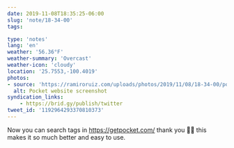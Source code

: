 ```yaml
---
date: 2019-11-08T18:35:25-06:00
slug: 'note/18-34-00'
tags:

type: 'notes'
lang: 'en'
weather: '56.36°F'
weather-summary: 'Overcast'
weather-icon: 'cloudy'
location: '25.7553,-100.4019'
photos:
- source: 'https://ramiroruiz.com/uploads/photos/2019/11/08/18-34-00/pocket-website-screenshot.png'
  alt: Pocket website screenshot
syndication_links:
    - https://brid.gy/publish/twitter
tweet_id: '1192964293370810373'
---
```

Now you can search tags in https://getpocket.com/ thank you 🙌🏼 this makes it so much better and easy to use.
